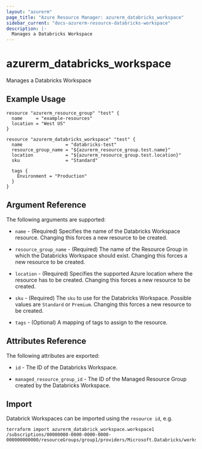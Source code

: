 ```yaml
---
layout: "azurerm"
page_title: "Azure Resource Manager: azurerm_databricks_workspace"
sidebar_current: "docs-azurerm-resource-databricks-workspace"
description: |-
  Manages a Databricks Workspace
---
```


# azurerm_databricks_workspace

Manages a Databricks Workspace

## Example Usage

```hcl
resource "azurerm_resource_group" "test" {
  name     = "example-resources"
  location = "West US"
}

resource "azurerm_databricks_workspace" "test" {
  name                = "databricks-test"
  resource_group_name = "${azurerm_resource_group.test.name}"
  location            = "${azurerm_resource_group.test.location}"
  sku                 = "Standard"

  tags {
    Environment = "Production"
  }
}
```

## Argument Reference

The following arguments are supported:

* `name` - (Required) Specifies the name of the Databricks Workspace resource. Changing this forces a new resource to be created.

* `resource_group_name` - (Required) The name of the Resource Group in which the Databricks Workspace should exist. Changing this forces a new resource to be created.

* `location` - (Required) Specifies the supported Azure location where the resource has to be created. Changing this forces a new resource to be created.

* `sku` - (Required) The `sku` to use for the Databricks Workspace. Possible values are `Standard` or `Premium`. Changing this forces a new resource to be created.

* `tags` - (Optional) A mapping of tags to assign to the resource.

## Attributes Reference

The following attributes are exported:

* `id` - The ID of the Databricks Workspace.

* `managed_resource_group_id` - The ID of the Managed Resource Group created by the Databricks Workspace.

## Import

Databrick Workspaces can be imported using the `resource id`, e.g.

```shell
terraform import azurerm_databrick_workspace.workspace1 /subscriptions/00000000-0000-0000-0000-000000000000/resourceGroups/group1/providers/Microsoft.Databricks/workspaces/workspace1
```

